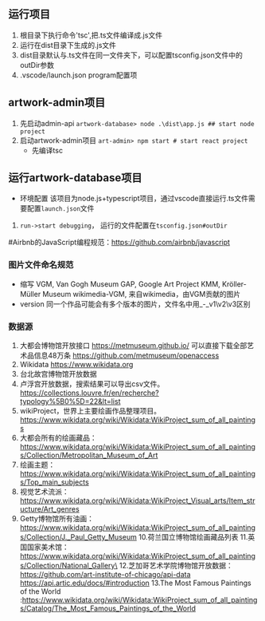 ## 运行项目
1. 根目录下执行命令'tsc',把.ts文件编译成.js文件
2. 运行在dist目录下生成的.js文件
3. dist目录默认与.ts文件在同一文件夹下，可以配置tsconfig.json文件中的outDir参数
4. .vscode/launch.json  program配置项

## artwork-admin项目
1. 先启动admin-api 
   `artwork-database> node .\dist\app.js ## start node project`
2. 启动artwork-admin项目
   `art-admin> npm start # start react project `
   - 先编译tsc 

## 运行artwork-database项目
- 环境配置 
  该项目为node.js+typescript项目，通过vscode直接运行.ts文件需要配置`launch.json`文件
1. `run->start debugging`， 运行的文件配置在`tsconfig.json#outDir`

#Airbnb的JavaScript编程规范：https://github.com/airbnb/javascript

### 图片文件命名规范
- 缩写 
VGM, Van Gogh Museum
GAP, Google Art Project
KMM, Kröller-Müller Museum
wikimedia-VGM, 来自wikimedia，由VGM贡献的图片
- version
同一个作品可能会有多个版本的图片，文件名中用_-_v1\v2\v3区别

### 数据源
1. 大都会博物馆开放接口 https://metmuseum.github.io/
 可以直接下载全部艺术品信息48万条 https://github.com/metmuseum/openaccess
2. Wikidata https://www.wikidata.org
3. 台北故宫博物馆开放数据
4. 卢浮宫开放数据，搜索结果可以导出csv文件。 https://collections.louvre.fr/en/recherche?typology%5B0%5D=22&lt=list
5. wikiProject，世界上主要绘画作品整理项目。 https://www.wikidata.org/wiki/Wikidata:WikiProject_sum_of_all_paintings
6. 大都会所有的绘画藏品：https://www.wikidata.org/wiki/Wikidata:WikiProject_sum_of_all_paintings/Collection/Metropolitan_Museum_of_Art
7. 绘画主题：https://www.wikidata.org/wiki/Wikidata:WikiProject_sum_of_all_paintings/Top_main_subjects
8. 视觉艺术流派：https://www.wikidata.org/wiki/Wikidata:WikiProject_Visual_arts/Item_structure/Art_genres
9. Getty博物馆所有油画：https://www.wikidata.org/wiki/Wikidata:WikiProject_sum_of_all_paintings/Collection/J._Paul_Getty_Museum
10.荷兰国立博物馆绘画藏品列表 
11.英国国家美术馆：https://www.wikidata.org/wiki/Wikidata:WikiProject_sum_of_all_paintings/Collection/National_Gallery\
12.芝加哥艺术学院博物馆开放数据：https://github.com/art-institute-of-chicago/api-data
   https://api.artic.edu/docs/#introduction
13.The Most Famous Paintings of the World :https://www.wikidata.org/wiki/Wikidata:WikiProject_sum_of_all_paintings/Catalog/The_Most_Famous_Paintings_of_the_World
